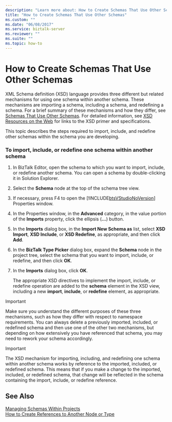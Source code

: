 ```yaml
---
description: "Learn more about: How to Create Schemas That Use Other Schemas"
title: "How to Create Schemas That Use Other Schemas"
ms.custom: ""
ms.date: "06/08/2017"
ms.service: biztalk-server
ms.reviewer: ""
ms.suite: ""
ms.topic: how-to
---
```

# How to Create Schemas That Use Other Schemas
XML Schema definition (XSD) language provides three different but related mechanisms for using one schema within another schema. These mechanisms are importing a schema, including a schema, and redefining a schema. For a brief summary of these mechanisms and how they differ, see [Schemas That Use Other Schemas](../core/schemas-that-use-other-schemas.md). For detailed information, see [XSD Resources on the Web](../core/xsd-resources-on-the-web.md) for links to the XSD primer and specifications.  
  
 This topic describes the steps required to import, include, and redefine other schemas within the schema you are developing.  
  
### To import, include, or redefine one schema within another schema  
  
1. In BizTalk Editor, open the schema to which you want to import, include, or redefine another schema. You can open a schema by double-clicking it in Solution Explorer.  
  
2. Select the **Schema** node at the top of the schema tree view.  
  
3. If necessary, press F4 to open the [!INCLUDE[btsVStudioNoVersion](../includes/btsvstudionoversion-md.md)] Properties window.  
  
4. In the Properties window, in the **Advanced** category, in the value portion of the **Imports** property, click the ellipsis (**...**) button.  
  
5. In the **Imports** dialog box, in the **Import New Schema as** list, select **XSD Import**, **XSD Include**, or **XSD Redefine**, as appropriate, and then click **Add**.  
  
6. In the **BizTalk Type Picker** dialog box, expand the **Schema** node in the project tree, select the schema that you want to import, include, or redefine, and then click **OK**.  
  
7. In the **Imports** dialog box, click **OK**.  
  
    The appropriate XSD directives to implement the import, include, or redefine operation are added to the **schema** element in the XSD view, including a new **import**, **include**, or **redefine** element, as appropriate.  
  
> [!IMPORTANT]
>  Make sure you understand the different purposes of these three mechanisms, such as how they differ with respect to namespace requirements. You can always delete a previously imported, included, or redefined schema and then use one of the other two mechanisms, but depending on how extensively you have referenced that schema, you may need to rework your schema accordingly.  
  
> [!IMPORTANT]
>  The XSD mechanism for importing, including, and redefining one schema within another schema works by reference to the imported, included, or redefined schema. This means that if you make a change to the imported, included, or redefined schema, that change will be reflected in the schema containing the import, include, or redefine reference.  
  
## See Also  
 [Managing Schemas Within Projects](../core/managing-schemas-within-projects.md)   
 [How to Create References to Another Node or Type](../core/how-to-create-references-to-another-node-or-type.md)
